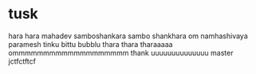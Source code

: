# tusk
hara hara mahadev samboshankara
sambo shankhara om namhashivaya
paramesh
tinku 
bittu 
bubblu
thara thara tharaaaaa
ommmmmmmmmmmmmmmmmmm
thank uuuuuuuuuuuuuu
master
jctfctftcf
